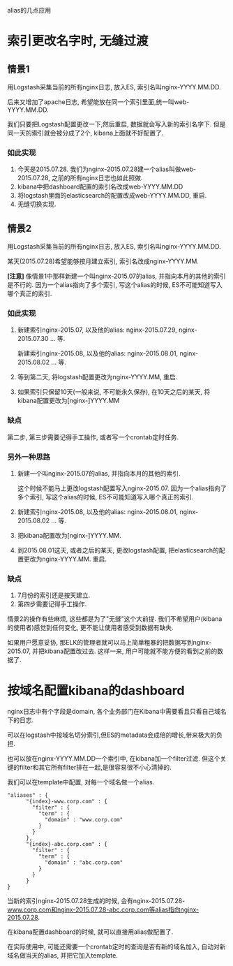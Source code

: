 alias的几点应用

# 索引更改名字时, 无缝过渡

## 情景1
用Logstash采集当前的所有nginx日志, 放入ES, 索引名叫nginx-YYYY.MM.DD.

后来又增加了apache日志, 希望能放在同一个索引里面,统一叫web-YYYY.MM.DD.

我们只要把Logstash配置更改一下,然后重启, 数据就会写入新的索引名字下. 但是同一天的索引就会被分成了2个, kibana上面就不好配置了.

### 如此实现
1. 今天是2015.07.28. 我们为nginx-2015.07.28建一个alias叫做web-2015.07.28, 之前的所有nginx日志也如此照做.  
2. kibana中把dashboard配置的索引名改成web-YYYY.MM.DD
3. 将logstash里面的elasticsearch的配置改成web-YYYY.MM.DD, 重启.
4. 无缝切换实现.

## 情景2
用Logstash采集当前的所有nginx日志, 放入ES, 索引名叫nginx-YYYY.MM.DD.

某天(2015.07.28)希望能够按月建立索引, 索引名改成nginx-YYYY.MM.

**[注意]** 像情景1中那样新建一个叫nginx-2015.07的alias, 并指向本月的其他的索引是不行的. 因为一个alias指向了多个索引, 写这个alias的时候, ES不可能知道写入哪个真正的索引.

### 如此实现
1.  新建索引nginx-2015.07, 以及他的alias: nginx-2015.07.29, nginx-2015.07.30  ... 等.

	新建索引nginx-2015.08, 以及他的alias: nginx-2015.08.01, nginx-2015.08.02  ... 等.

2. 等到第二天, 将logstash配置更改为nginx-YYYY.MM, 重启.

3. 如果索引只保留10天(一般来说, 不可能永久保存), 在10天之后的某天, 将kibana配置更改为[nginx-]YYYY.MM


### 缺点
第二步, 第三步需要记得手工操作, 或者写一个crontab定时任务.


### 另外一种思路

1. 新建一个叫nginx-2015.07的alias, 并指向本月的其他的索引. 

	这个时候不能马上更改logstash配置写入nginx-2015.07. 因为一个alias指向了多个索引, 写这个alias的时候, ES不可能知道写入哪个真正的索引.
	
2. 新建索引nginx-2015.08, 以及他的alias: nginx-2015.08.01, nginx-2015.08.02  ... 等.

3. 把kibana配置改为[nginx-]YYYY.MM. 

4. 到2015.08.01这天, 或者之后的某天, 更改logstash配置, 把elasticsearch的配置更改为nginx-YYYY.MM. 重启.


### 缺点
1. 7月份的索引还是按天建立.
2. 第四步需要记得手工操作.

情景2的操作有些麻烦, 这些都是为了"无缝"这个大前提.  我们不希望用户(kibana的使用者)感觉到任何变化, 更不能让使用者感受到数据有缺失.

如果用户愿意妥协, 那ELK的管理者就可以马上简单粗暴的把数据写到nginx-2015.07, 并把kibana配置改过去. 这样一来, 用户可能就不能方便的看到之前的数据了.


# 按域名配置kibana的dashboard
nginx日志中有个字段是domain, 各个业务部门在Kibana中需要看且只看自己域名下的日志. 

可以在logstash中按域名切分索引,但ES的metadata会成倍的增长,带来极大的负担.

也可以放在nginx-YYYY.MM.DD一个索引中, 在kibana加一个filter过滤. 但这个关键的filter和其它所有filter排在一起,是很容易很不小心清掉的.

我们可以在template中配置, 对每一个域名做一个alias. 
```
"aliases" : {
      "{index}-www.corp.com" : {
        "filter" : {
          "term" : {
            "domain" : "www.corp.com"
          }
        }
      },
      "{index}-abc.corp.com" : {
        "filter" : {
          "term" : {
            "domain" : "abc.corp.com"
          }
        }
      }
}
```
当新的索引nginx-2015.07.28生成的时候, 会有nginx-2015.07.28-www.corp.com和nginx-2015.07.28-abc.corp.com等alias指向nginx-2015.07.28.

在kibana配置dashboard的时候, 就可以直接用alias做配置了.

在实际使用中, 可能还需要一个crontab定时的查询是否有新的域名加入, 自动对新域名做当天的alias, 并把它加入template.